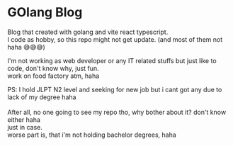 # GOlang Blog

Blog that created with golang and vite react typescript. <br>
I code as hobby, so this repo might not get update. (and most of them not haha 😅😅😅)<br>

I'm not working as web developer or any IT related stuffs but just like to code, don't know why, just fun.<br>
work on food factory atm, haha <br>

PS: I hold JLPT N2 level and seeking for new job but i cant got any due to lack of my degree haha <br> <br>
After all, no one going to see my repo tho, why bother about it? don't know either haha <br>
just in case. <br>
worse part is, that i'm not holding bachelor degrees, haha

